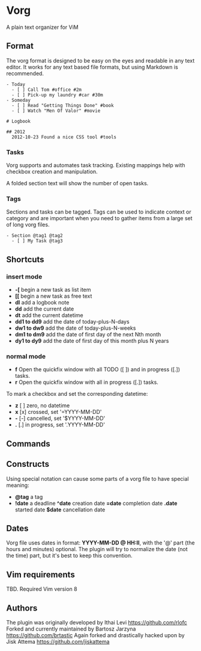 Vorg
====
A plain text organizer for ViM

Format
------
The vorg format is designed to be easy on the eyes and readable
in any text editor.
It works for any text based file formats, but using Markdown is recommended.

```
- Today
  - [ ] Call Tom #office #2m
  - [ ] Pick-up my laundry #car #30m
- Someday
  - [ ] Read "Getting Things Done" #book
  - [ ] Watch "Men Of Valor" #movie

# Logbook

## 2012
  2012-10-23 Found a nice CSS tool #tools
```

### Tasks
Vorg supports and automates task tracking.  Existing mappings help with checkbox
creation and manipulation.

A folded section text will show the number of open tasks.

### Tags
Sections and tasks can be tagged. Tags can be used to indicate context
or category and are important when you need to gather items from
a large set of long vorg files.

```
- Section @tag1 @tag2
  - [ ] My Task @tag3
```

Shortcuts
---------

### insert mode
- **-[** begin a new task as list item
- **[[** begin a new task as free text
- **dl** add a logbook note
- **dd** add the current date
- **dt** add the current datetime
- **dd1 to dd9** add the date of today-plus-N-days
- **dw1 to dw9** add the date of today-plus-N-weeks
- **dm1 to dm9** add the date of first day of the next Nth month
- **dy1 to dy9** add the date of first day of this month plus N years

### normal mode
- **<Leader>f** Open the quickfix window with all TODO ([ ]) and in progress ([.]) tasks.
- **<Leader>r** Open the quickfix window with all in progress ([.]) tasks.

To mark a checkbox and set the corresponding datetime:
- **<leader>z** [ ] zero, no datetime
- **<leader>x** [x] crossed, set '=YYYY-MM-DD'
- **<leader>-** [-] cancelled, set '$YYYY-MM-DD'
- **<leader>.** [.] in progress, set '.YYYY-MM-DD'

Commands
--------

Constructs
----------
Using special notation can cause some parts of a vorg file to have special
meaning:
- **@tag** a tag
- **!date** a deadline
  **^date** creation date
  **=date** completion date
  **.date** started date
  **$date** cancellation date

Dates
-----
Vorg file uses dates in format: **YYYY-MM-DD @ HH:II**, with the '@' part (the
hours and minutes) optional.  The plugin will try to normalize the date (not the
time) part, but it's best to keep this convention.

Vim requirements
----------------
TBD.
Required Vim version 8

Authors
---------------
The plugin was originally developed by Ithai Levi <https://github.com/rlofc>
Forked and currently maintained by Bartosz Jarzyna <https://github.com/brtastic>
Again forked and drastically hacked upon by Jisk Attema <https://github.com/jiskattema>
